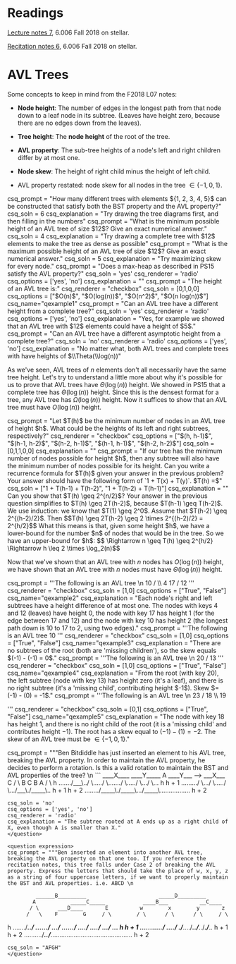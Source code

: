 # Readings
[Lecture notes 7](https://learning-modules.mit.edu/service/materials/groups/238004/files/da11fed6-f37b-4016-8afe-68e3bfef149f/link?errorRedirect=%2Fmaterials%2Findex.html&download=true), 6.006 Fall 2018 on stellar.

[Recitation notes 6](https://learning-modules.mit.edu/service/materials/groups/238004/files/809a5906-bace-4310-b8f2-7bdeb04d2116/link?errorRedirect=%2Fmaterials%2Findex.html&download=true), 6.006 Fall 2018 on stellar.

# AVL Trees

Some concepts to keep in mind from the F2018 L07 notes:

* **Node height**: The number of edges in the longest path from that node down to a leaf node in its subtree. (Leaves have height zero, because there are no edges down from the leaves).

* **Tree height**: The **node height** of the root of the tree.

* **AVL property**: The sub-tree heights of a node's left and right children differ by at most one.

* **Node skew**: The height of right child minus the height of left child.

* AVL property restated: node skew for all nodes in the tree $\in \{-1, 0, 1\}$.


<question pythonliteral>
csq_prompt = "How many different trees with elements ${1, 2, 3, 4, 5}$ can be constructed that satisfy both the BST property and the AVL property?"
csq_soln = 6
csq_explanation = "Try drawing the tree diagrams first, and then filling in the numbers"
</question>

<question pythonliteral>
csq_prompt = "What is the minimum possible height of an AVL tree of size $12$? Give an exact numerical answer."
csq_soln = 4
csq_explanation = "Try drawing a complete tree with $12$ elements to make the tree as dense as possible"
</question>

<question pythonliteral>
csq_prompt = "What is the maximum possible height of an AVL tree of size $12$? Give an exact numerical answer."
csq_soln = 5
csq_explanation = "Try maximizing skew for every node."
</question>

<question multiplechoice>
csq_prompt = "Does a max-heap as described in PS15 satisfy the AVL property?"
csq_soln = 'yes'
csq_renderer = 'radio'
csq_options = ['yes', 'no']
csq_explanation = ""
</question>

<question multiplechoice>
csq_prompt = "The height of an AVL tree is:"
csq_renderer = "checkbox"
csq_soln = [0,1,0,0]
csq_options =  ["$O(n)$",
                "$O(log(n))$",
                "$O(n^2)$",
                "$O(n log(n))$"]
csq_name="qexample1"
</question>

<question multiplechoice>
csq_prompt = "Can an AVL tree have a different height from a complete tree?"
csq_soln = 'yes'
csq_renderer = 'radio'
csq_options = ['yes', 'no']
csq_explanation = "Yes, for example we showed that an AVL tree with $12$ elements could have a height of $5$."
</question>

<question multiplechoice>
csq_prompt = "Can an AVL tree have a different asymptotic height from a complete tree?"
csq_soln = 'no'
csq_renderer = 'radio'
csq_options = ['yes', 'no']
csq_explanation = "No matter what, both AVL trees and complete trees with have heights of $\\Theta(\\log(n))"
</question>

As we've seen, AVL trees of $n$ elements don't all necessarily have the same tree height. Let's try to understand a little more about why it's possible for us to prove that AVL trees have $\Theta(\log(n))$ height. We showed in PS15 that a complete tree has $\Theta(\log(n))$ height. Since this is the densest format for a tree, any AVL tree has $\Omega(\log(n))$ height. Now it suffices to show that an AVL tree must have $O(\log(n))$ height.

<question multiplechoice>
csq_prompt = "Let $T(h)$ be the minimum number of nodes in an AVL tree of height $h$. What could be the heights of its left and right subtrees, respectively?"
csq_renderer = "checkbox"
csq_options = ["$(h, h-1)$", "$(h-1, h-2)$", "$(h-2, h-1)$", "$(h-1, h-1)$", "$(h-2, h-2)$"]
csq_soln = [0,1,1,0,0]
csq_explanation = ""
</question>

<question expression>
csq_prompt = "If our tree has the minimum number of nodes possible for height $h$, then any subtree will also have the minimum number of nodes possible for its height. Can you write a recurrence formula for $T(h)$ given your answer in the previous problem? Your answer should have the following form of `1 + T(x) + T(y)`. $T(h) =$"
csq_soln = ["1 + T(h-1) + T(h-2)", "1 + T(h-2) + T(h-1)"]
csq_explanation = ""
</question>

<checkyourself>
Can you show that $T(h) \geq 2^{n/2}$?
<showhide>
Your answer in the previous question simplifies to $T(h) \geq 2T(h-2)$, because $T(h-1) \geq T(h-2)$. We use induction: we know that $T(1) \geq 2^0$. Assume that $T(h-2) \geq 2^{(h-2)/2}$. Then 
$$T(h) \geq 2T(h-2) \geq 2 \times 2^{(h-2)/2} = 2^{h/2}$$
What this means is that, given some height $h$, we have a lower-bound for the number $n$ of nodes that would be in the tree. So we have an upper-bound for $h$:
$$ \Rightarrow n \geq T(h) \geq 2^{h/2} \Rightarrow h \leq 2 \times \log_2(n)$$
</showhide>
</checkyourself>

Now that we've shown that an AVL tree with $n$ nodes has $O(\log(n))$ height, we have shown that an AVL tree with $n$ nodes must have $\Theta(\log(n))$ height.

<question multiplechoice>
csq_prompt = '''The following is an AVL tree \n
                10
              /   \\ 
            4      17
                  /
                 12
'''
csq_renderer = "checkbox"
csq_soln = [1,0]
csq_options =  ["True", "False"]
csq_name="qexample2"
csq_explanation = "Each node's right and left subtrees have a height difference of at most one. The nodes with keys 4 and 12 (leaves) have height 0, the node with key 17 has height 1 (for the edge between 17 and 12) and the node with key 10 has height 2 (the longest path down is 10 to 17 to 2, using two edges)."
</question>

<question multiplechoice>
csq_prompt = '''The following is an AVL tree 
                10
'''
csq_renderer = "checkbox"
csq_soln = [1,0]
csq_options =  ["True", "False"]
csq_name="qexample3"
csq_explanation = "There are no subtrees of the root (both are 'missing children'), so the skew equals $(-1) - (-1) = 0$."
</question>

<question multiplechoice>
csq_prompt = '''The following is an AVL tree \n
                20  
              /    
            13                
'''
csq_renderer = "checkbox"
csq_soln = [1,0]
csq_options =  ["True", "False"]
csq_name="qexample4"
csq_explanation = "From the root (with key 20), the left subtree (node with key 13) has height zero (it's a leaf), and there is no right subtree (it's a 'missing child', contributing height $-1$). Skew $= (-1) - (0) = -1$."
</question>

<question multiplechoice>
csq_prompt = '''The following is an AVL tree \n
                23  
              /    
            18 
              \\ 
              19

'''
csq_renderer = "checkbox"
csq_soln = [0,1]
csq_options =  ["True", "False"]
csq_name="qexample5"
csq_explanation = "The node with key 18 has height 1, and there is no right child of the root (it is a 'missing child' and contributes height $-1$). The root has a skew equal to $(-1) - (1) = -2$. The skew of an AVL tree must be $\in \{-1, 0, 1\}$."
</question>

<question multiplechoice>
csq_prompt = """Ben Bitdiddle has just inserted an element to his AVL tree, breaking the AVL property. In order to maintain the AVL property, he decides to perform a rotation. Is this a valid rotation to maintain the BST and AVL properties of the tree? \n
```
            ____X____                   ____Y_____
           A     ____Y___   -->     ___X___       C
          / \    B       C         B       A     / \
h ......./___\../ \...../ \......./ \...../ \.../   \... h
h + 1 ........./   \.../   \...../   \.../___\./_____\.. h + 1
h + 2 ......../_____\./_____\.../_____\................. h + 2

```"""
csq_soln = 'no'
csq_options = ['yes', 'no']
csq_renderer = 'radio'
csq_explanation = "The subtree rooted at A ends up as a right child of X, even though A is smaller than X."
</question>

<question expression>
csq_prompt = """Ben inserted an element into another AVL tree, breaking the AVL property on that one too. If you reference the recitation notes, this tree falls under Case 2 of breaking the AVL property. Express the letters that should take the place of w, x, y, z as a string of four uppercase letters, if we want to properly maintain the BST and AVL properties. i.e. ABCD \n
```
             ______B_________                       _____D_________
            A           _____C_____            ____B___          __C____
           / \      ___D____       E          w        x        y       z
          /   \    F        G     / \        / \      / \      / \     / \
h ......./_____\../ \....../ \.../   \....../   \..../   \..../   \.../   \... h
h + 1 .........../   \..../   \./_____\..../_____\../_____\../_____\./_____\.. h + 1
h + 2 ........../_____\../_____\.............................................. h + 2
``` """
csq_soln = "AFGH"
</question>
